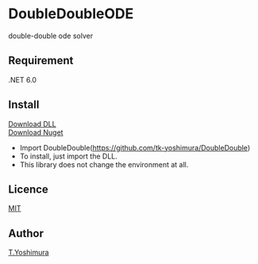 # DoubleDoubleODE
 double-double ode solver

## Requirement
.NET 6.0

## Install

[Download DLL](https://github.com/tk-yoshimura/DoubleDoubleODE/releases)  
[Download Nuget](https://www.nuget.org/packages/tyoshimura.doubledouble.ode/)  

- Import DoubleDouble(https://github.com/tk-yoshimura/DoubleDouble)
- To install, just import the DLL.
- This library does not change the environment at all.

## Licence
[MIT](https://github.com/tk-yoshimura/DoubleDoubleODE/blob/main/LICENSE)

## Author

[T.Yoshimura](https://github.com/tk-yoshimura)

